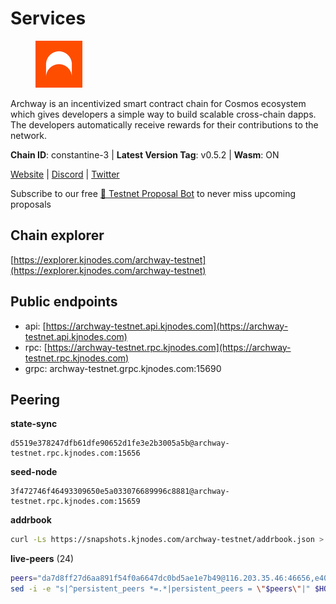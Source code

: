 # Services

<figure><img src="https://raw.githubusercontent.com/kj89/cosmos-images/main/logos/archway.png" alt=""><figcaption></figcaption></figure>

Archway is an incentivized smart contract chain for Cosmos  ecosystem which gives developers a simple way to build  scalable cross-chain dapps. The developers automatically  receive rewards for their contributions to the network.

**Chain ID**: constantine-3 | **Latest Version Tag**: v0.5.2 | **Wasm**: ON

[Website](https://archway.io) | [Discord](https://discord.gg/archwayhq) | [Twitter](https://twitter.com/archwayhq)



Subscribe to our free [🤖 Testnet Proposal Bot](https://t.me/kjnodes_testnet_proposal_bot) to never miss upcoming proposals


## Chain explorer
[https://explorer.kjnodes.com/archway-testnet](https://explorer.kjnodes.com/archway-testnet)

## Public endpoints

* api: [https://archway-testnet.api.kjnodes.com](https://archway-testnet.api.kjnodes.com)
* rpc: [https://archway-testnet.rpc.kjnodes.com](https://archway-testnet.rpc.kjnodes.com)
* grpc: archway-testnet.grpc.kjnodes.com:15690

## Peering

**state-sync**

```text
d5519e378247dfb61dfe90652d1fe3e2b3005a5b@archway-testnet.rpc.kjnodes.com:15656
```

**seed-node**

```text
3f472746f46493309650e5a033076689996c8881@archway-testnet.rpc.kjnodes.com:15659
```

**addrbook**
```bash
curl -Ls https://snapshots.kjnodes.com/archway-testnet/addrbook.json > $HOME/.archway/config/addrbook.json
```

**live-peers** (24)
```bash
peers="da7d8ff27d6aa891f54f0a6647dc0bd5ae1e7b49@116.203.35.46:46656,e40e240706e5c551de40fefab1ad9fbf4a4bec23@141.94.73.39:42656,b9ba5ae75fbdee6812d1aa53ff7154ed59938cbc@57.128.151.101:26656,261acb73f483d1cace653cb54f7b8815f63b7e56@54.36.227.1:26656,883e6d6e78f04be2cc7ac81f26e155de6103adf6@77.51.200.79:15656,272009296f322b24c1e6b120feaa716edbbbe125@65.109.158.20:26676,d5519e378247dfb61dfe90652d1fe3e2b3005a5b@65.109.68.190:15656,6450606f42fce151ca3897d28ff81a908710f9ff@77.120.115.149:26656,b6031525e988eefd03452807806f08b0e9bc3289@15.235.46.50:26656,3320a6e7d7f1480e832d74d5ada53d8e275458bb@65.108.238.61:24656,b7084c40af131f24ab7e449a9844e0f56c94fa41@51.91.30.173:4000,874f0042c20d3808eccb86b523fffe42903034b8@95.217.144.107:11556,e5e71ccd387eba74fec51b211e9236fca965af40@46.4.5.45:11556,5c2a752c9b1952dbed075c56c600c3a79b58c395@195.3.220.140:26946,2854e7247155c5c0c418de40ed168850b4c73c60@85.232.252.19:26156,9a5b41ac06b3c131ca6e4959a465d6bc0d103e66@88.198.52.46:11556,958d9056c6173edb4714b6468bda509e97d0c80c@65.108.231.124:45656,c8171d5b90ea72992408f8cfcd3893256d22aabc@65.109.94.221:40656,354a554c8ba12260c130cc1d5b706b10aced51ab@143.198.206.192:34656,1171accc7427f2ffb76fcaa5acdef518ff42c382@178.63.104.200:45656,2a468911e735b2dfc41e6ea4250dddf8ea1ac561@65.108.13.154:31656,abe084eabe7d78f187b9e464cfb73879814997de@1.54.176.18:15656,8650338267af660914816765c438160e6c52190f@65.109.154.182:49656,9aa8a73ea9364aa3cf7806d4dd25b6aed88d8152@190.2.136.144:11756"
sed -i -e "s|^persistent_peers *=.*|persistent_peers = \"$peers\"|" $HOME/.archway/config/config.toml
```
